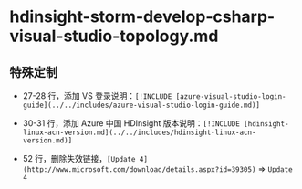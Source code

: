 # hdinsight-storm-develop-csharp-visual-studio-topology.md

## 特殊定制

* 27-28 行，添加 VS 登录说明：`[!INCLUDE [azure-visual-studio-login-guide](../../includes/azure-visual-studio-login-guide.md)]`

* 30-31 行，添加 Azure 中国 HDInsight 版本说明：`[!INCLUDE [hdinsight-linux-acn-version.md](../../includes/hdinsight-linux-acn-version.md)]`

* 52 行，删除失效链接，`[Update 4](http://www.microsoft.com/download/details.aspx?id=39305)` => `Update 4`